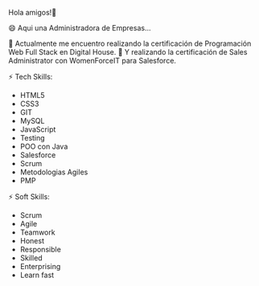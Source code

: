 Hola amigos!👋


😄 Aqui una Administradora de Empresas...

🌱 Actualmente me encuentro realizando la certificación de Programación Web Full Stack en Digital House.
🌱 Y realizando la certificación de Sales Administrator con WomenForceIT para Salesforce.

⚡ Tech Skills:

* HTML5
* CSS3
* GIT
* MySQL
* JavaScript
* Testing
* POO con Java
* Salesforce
* Scrum
* Metodologias Agiles
* PMP


⚡ Soft Skills:
* Scrum
* Agile
* Teamwork
* Honest
* Responsible
* Skilled
* Enterprising
* Learn fast
